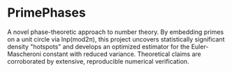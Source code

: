 # PrimePhases
A novel phase-theoretic approach to number theory. By embedding primes on a unit circle via lnp(mod2π), this project uncovers statistically significant density "hotspots" and develops an optimized estimator for the Euler-Mascheroni constant with reduced variance. Theoretical claims are corroborated by extensive, reproducible numerical verification.
